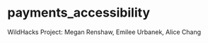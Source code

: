 payments_accessibility
======================

WildHacks Project: Megan Renshaw, Emilee Urbanek, Alice Chang
